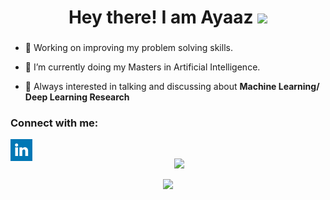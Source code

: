 <h1 align="center">Hey there! I am Ayaaz <img src="https://raw.githubusercontent.com/aemmadi/aemmadi/master/wave.gif" width="30px"/> </h1>
<h3 align="center"></h3>




- 🔭 Working on improving my problem solving skills.

- 🌱 I’m currently doing my Masters in Artificial Intelligence.

- 💬 Always interested in talking and discussing about **Machine Learning/ Deep Learning Research**

### Connect with me:

[<img align="left" alt="Mohammad Ayaazuddin | LinkedIn" width="35px" src="https://github.com/edent/SuperTinyIcons/blob/master/images/svg/linkedin.svg" />](https://www.linkedin.com/in/ayaazuddin-mohammad-2750311b3//)
<br/>


<p align="center"><img src="https://github-readme-stats.vercel.app/api?username=ayaazuddin&&show_icons=true&hide_border=false&title_color=ffffff&text_color=daf7dc&icon_color=bb2acf&bg_color=191919"></p>

<p align="center"><img src="https://github-readme-stats.vercel.app/api/top-langs/?username=ayaazuddin&layout=compact&hide_border=false&title_color=ffffff&text_color=daf7dc&icon_color=bb2acf&bg_color=191919">
